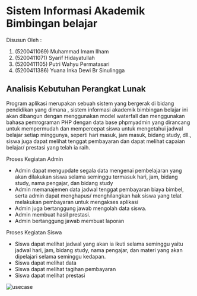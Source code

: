 # Sistem Informasi Akademik Bimbingan belajar
 Disusun Oleh :
1.	(5200411069)  Muhammad Imam Ilham
2.	(5200411071)  Syarif Hidayatullah
3.	(5200411105)  Putri Wahyu Permatasari
4.	(5200411386)  Yuana Inka Dewi Br Sinulingga


## Analisis Kebutuhan Perangkat Lunak 

Program aplikasi merupakan sebuah sistem yang bergerak di bidang pendidikan yang dimana , sistem informasi akademik bimbingan belajar ini akan dibangun dengan menggunakan model waterfall dan menggunakan bahasa pemrograman PHP dengan data  base phpmyadmin  yang dirancang untuk mempermudah dan mempercepat siswa untuk mengetahui jadwal belajar setiap minggunya, seperti hari masuk, jam masuk, bidang study, dll., siswa juga dapat melihat tenggat pembayaran dan dapat melihat capaian belajar/ prestasi yang telah ia raih.

Proses Kegiatan Admin
- Admin dapat mengupdate segala data mengenai pembelajaran yang akan dilakukan siswa selama seminggu termasuk hari, jam, bidang study, nama pengajar, dan bidang study
- Admin memanajemen data jadwal tenggat pembayaran biaya bimbel, serta admin dapat menghapus/ menghilangkan hak siswa yang telat melakukan pembayaran untuk mengakses aplikasi
- Admin juga bertanggung jawab mengolah data siswa.
- Admin membuat hasil prestasi.
-	Admin bertanggung jawab membuat laporan


Proses Kegiatan Siswa
-	Siswa dapat melihat jadwal yang akan ia ikuti selama seminggu yaitu jadwal hari, jam, bidang study, nama pengajar, dan materi yang akan dipelajari selama seminggu kedapan.
-	Siswa dapat melihat data
-	Siswa dapat melihat tagihan pembayaran
-	Siswa dapat melihat prestasi 
















![usecase](https://user-images.githubusercontent.com/91946355/136796311-ea00c88f-d153-4717-83b0-cd825407e788.png)
